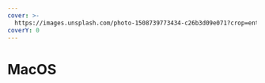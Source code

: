 ```yaml
---
cover: >-
  https://images.unsplash.com/photo-1508739773434-c26b3d09e071?crop=entropy&cs=srgb&fm=jpg&ixid=M3wxOTcwMjR8MHwxfHNlYXJjaHw0fHxtYWNvc3xlbnwwfHx8fDE3MTU0NTMyNjF8MA&ixlib=rb-4.0.3&q=85
coverY: 0
---
```


# MacOS


